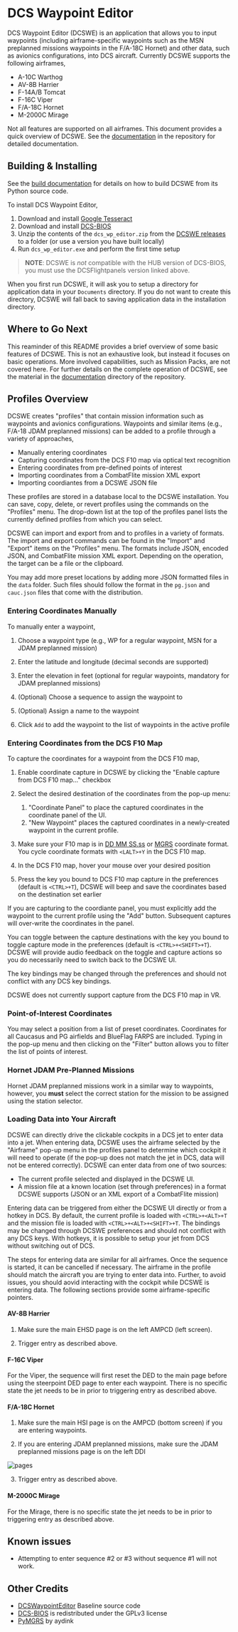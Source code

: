 # DCS Waypoint Editor

DCS Waypoint Editor (DCSWE) is an application that allows you to input waypoints
(including airframe-specific waypoints such as the MSN preplanned missions waypoints in
the F/A-18C Hornet) and other data, such as avionics configurations, into DCS aircraft.
Currently DCSWE supports the following airframes,

* A-10C Warthog
* AV-8B Harrier
* F-14A/B Tomcat
* F-16C Viper
* F/A-18C Hornet
* M-2000C Mirage

Not all features are supported on all airframes. This document provides a quick overview
of DCSWE. See the
[documentation](https://github.com/51st-Vfw/DCSWaypointEditor/blob/master/documentation/README.md)
in the repository for detailed documentation.

## Building & Installing

See the
[build documentation](https://github.com/51st-Vfw/DCSWaypointEditor/blob/master/documentation/build.md)
for details on how to build DCSWE from its Python source code.

To install DCS Waypoint Editor,

1. Download and install [Google Tesseract](https://github.com/UB-Mannheim/tesseract/wiki)
2. Download and install [DCS-BIOS](https://github.com/DCSFlightpanels/dcs-bios)
3. Unzip the contents of the `dcs_wp_editor.zip` from the
   [DCSWE releases](https://github.com/51st-Vfw/DCSWaypointEditor/releases) to a folder
   (or use a version you have built locally)
4. Run `dcs_wp_editor.exe` and perform the first time setup

> **NOTE**: DCSWE is *not* compatible with the HUB version of DCS-BIOS, you must use the
> DCSFlightpanels version linked above.

When you first run DCSWE, it will ask you to setup a directory for application data in
your `Documents` directory. If you do not want to create this directory, DCSWE will fall
back to saving application data in the installation directory.

## Where to Go Next

This reaminder of this README provides a brief overview of some basic features of DCSWE.
This is not an exhaustive look, but instead it focuses on basic operations. More involved
capabilities, such as Mission Packs, are not covered here. For further details on the
complete operation of DCSWE, see the material in the
[documentation](https://github.com/51st-Vfw/DCSWaypointEditor/tree/master/documentation)
directory of the repository.

## Profiles Overview

DCSWE creates "profiles" that contain mission information such as waypoints and avionics
configurations. Waypoints and similar items (e.g., F/A-18 JDAM preplanned missions) can
be added to a profile through a variety of approaches,

- Manually entering coordinates
- Capturing coordinates from the DCS F10 map via optical text recognition
- Entering coordinates from pre-defined points of interest
- Importing coordinates from a CombatFlite mission XML export
- Importing coordiantes from a DCSWE JSON file

These profiles are stored in a database local to the DCSWE installation. You can save,
copy, delete, or revert profiles using the commands on the "Profiles" menu. The drop-down
list at the top of the profiles panel lists the currently defined profiles from which you
can select.

DCSWE can import and export from and to profiles in a variety of formats. The import and
export commands can be found in the "Import" and "Export" items on the "Profiles" menu.
The formats include JSON, encoded JSON, and CombatFlite mission XML export. Depending
on the operation, the target can be a file or the clipboard.

You may add more preset locations by adding more JSON formatted files in the `data` folder.
Such files should follow the format in the `pg.json` and `cauc.json` files that come with
the distribution.

### Entering Coordinates Manually

To manually enter a waypoint,

1. Choose a waypoint type (e.g., WP for a regular waypoint, MSN for a JDAM preplanned mission)

2. Enter the latitude and longitude (decimal seconds are supported)

3. Enter the elevation in feet (optional for regular waypoints, mandatory for JDAM
   preplanned missions)

4. (Optional) Choose a sequence to assign the waypoint to

5. (Optional) Assign a name to the waypoint

6. Click `Add` to add the waypoint to the list of waypoints in the active profile

### Entering Coordinates from the DCS F10 Map

To capture the coordinates for a waypoint from the DCS F10 map,

1. Enable coordinate capture in DCSWE by clicking the "Enable capture from DCS F10 map..."
   checkbox

2. Select the desired destination of the coordinates from the pop-up menu:
    1. "Coordinate Panel" to place the captured coordinates in the coordinate panel of the UI.
    2. "New Waypoint" places the captured coordinates in a newly-created waypoint in the
       current profile.

3. Make sure your F10 map is in [DD MM SS.ss](https://i.imgur.com/9GIU7pJ.png) or
   [MGRS](https://i.imgur.com/T7lBvlx.png) coordinate format.
   You cycle coordinate formats with `<LALT>+Y` in the DCS F10 map.

4. In the DCS F10 map, hover your mouse over your desired position

5. Press the key you bound to DCS F10 map capture in the preferences (default is `<CTRL>+T`),
   DCSWE will beep and save the coordinates based on the destination set earlier

If you are capturing to the coordiante panel, you must explicitly add the waypoint to the
current profile using the "Add" button. Subsequent captures will over-write the coordinates
in the panel.

You can toggle between the capture destinations with the key you bound to toggle capture mode
in the preferences (default is `<CTRL>+<SHIFT>+T`). DCSWE will provide audio feedback on the
toggle and capture actions so you do necessarily need to switch back to the DCSWE UI.

The key bindings may be changed through the preferences and should not conflict with any DCS
key bindings.

DCSWE does not currently support capture from the DCS F10 map in VR.

### Point-of-Interest Coordinates

You may select a position from a list of preset coordinates. Coordinates for all Caucasus and
PG airfields and BlueFlag FARPS are included. Typing in the pop-up menu and then clicking on
the "Filter" button allows you to filter the list of points of interest.

### Hornet JDAM Pre-Planned Missions

Hornet JDAM preplanned missions work in a similar way to waypoints, however, you **must**
select the correct station for the mission to be assigned using the station selector.

### Loading Data into Your Aircraft

DCSWE can directly drive the clickable cockpits in a DCS jet to enter data into a jet.
When entering data, DCSWE uses the airframe selected by the "Airframe" pop-up menu in the
profiles panel to determine which cockpit it will need to operate (if the pop-up does not
match the jet in DCS, data will not be entered correctly). DCSWE can enter data from one of
two sources:

- The current profile selected and displayed in the DCSWE UI.
- A mission file at a known location (set through preferences) in a format DCSWE supports
  (JSON or an XML export of a CombatFlite mission)

Entering data can be triggered from either the DCSWE UI directly or from a hotkey in DCS. By
default, the current profile is loaded with `<CTRL>+<ALT>+T` and the mission file is loaded
with `<CTRL>+<ALT>+<SHIFT>+T`. The bindings may be changed through DCSWE preferences and
should not conflict with any DCS keys. With hotkeys, it is possible to setup your jet from
DCS without switching out of DCS.

The steps for entering data are similar for all airframes. Once the sequence is started, it
can be cancelled if necessary. The airframe in the profile should match the aircraft you are
trying to enter data into. Further, to avoid issues, you should aovid interacting with the
cockpit while DCSWE is entering data. The following sections provide some airframe-specific
pointers.

#### AV-8B Harrier

1. Make sure the main EHSD page is on the left AMPCD (left screen).

2. Trigger entry as described above.

#### F-16C Viper

For the Viper, the sequence will first reset the DED to the main page before using the
steerpoint DED page to enter each waypoint. There is no specific state the jet needs to
be in prior to triggering entry as described above.

#### F/A-18C Hornet

1. Make sure the main HSI page is on the AMPCD (bottom screen) if you are entering waypoints.
 
2. If you are entering JDAM preplanned missions, make sure the JDAM preplanned missions page
   is on the left DDI

![pages](https://i.imgur.com/Nxr9qKX.png)

3. Trigger entry as described above.

#### M-2000C Mirage

For the Mirage, there is no specific state the jet needs to be in prior to triggering entry
as described above.

## Known issues

* Attempting to enter sequence #2 or #3 without sequence #1 will not work.

## Other Credits

- [DCSWaypointEditor](https://github.com/Santi871/DCSWaypointEditor) Baseline source code
- [DCS-BIOS](https://github.com/DCSFlightpanels/dcs-bios) is redistributed under the GPLv3 license
- [PyMGRS](https://github.com/aydink/pymgrs) by aydink

